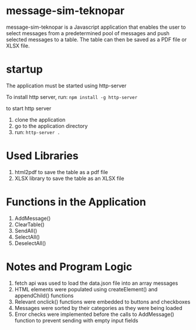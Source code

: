 # message-sim-teknopar
message-sim-teknopar is a Javascript application that enables the user to select messages from a predetermined pool of messages and push selected messages to a table.
The table can then be saved as a PDF file or XLSX file.

# startup
The application must be started using http-server

To install http server, run:
```npm install -g http-server```

to start http server
  1. clone the application
  2. go to the application directory
  3. run:
  ```http-server .```



# Used Libraries
1. html2pdf to save the table as a pdf file
2. XLSX library to save the table as an XLSX file

# Functions in the Application
1. AddMessage()
2. ClearTable()
3. SendAll()
4. SelectAll()
5. DeselectAll()

# Notes and Program Logic
1. fetch api was used to load the data.json file into an array messages
2. HTML elements were populated using createElement() and appendChild() functions
3. Relevant onclick() functions were embedded to buttons and checkboxes
4. Messages were sorted by their categories as they were being loaded
5. Error checks were implemented before the calls to AddMessage() function to prevent sending with empty input fields

